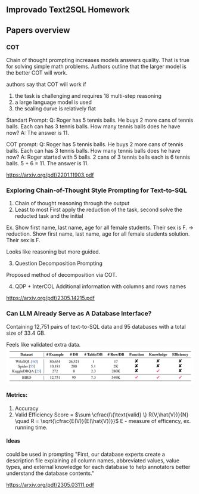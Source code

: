 ## Improvado Text2SQL Homework


## Papers overview

### COT
Chain of thought prompting increases models answers quality. That is true for solving simple math problems.
Authors outline that the larger model is the better COT will work.

authors say that COT will work if
1) the task is challenging and requires 18 multi-step reasoning
2) a large language model is used
3) the scaling curve is relatively flat


Standart Prompt:
Q: Roger has 5 tennis balls. He buys 2 more cans of tennis balls. Each can has 3 tennis balls. How many tennis balls does he have now? 
A: The answer is 11.

COT prompt:
Q: Roger has 5 tennis balls. He buys 2 more cans of tennis balls. Each can has 3 tennis balls. How many tennis balls does he have now? 
A: Roger started with 5 balls. 2 cans of 3 tennis balls each is 6 tennis balls. 5 + 6 = 11. The answer is 11.

https://arxiv.org/pdf/2201.11903.pdf

### Exploring Chain-of-Thought Style Prompting for Text-to-SQL

1) Chain of thought 
reasoning through the output
2) Least to most
First apply the reduction of the task, second solve the reducted task and the initial 

Ex. Show first name, last name, age for all female students. Their sex is F. -> 
reduction. Show first name, last name, age for all female students
solution. Their sex is F.

Looks like reasoning but more guided.

3) Question Decomposition Prompting

Proposed method of decomposition via COT. 

4) QDP + InterCOL
Additional information with columns and rows names

https://arxiv.org/pdf/2305.14215.pdf

### Can LLM Already Serve as A Database Interface?

Containing 12,751 pairs of text-to-SQL data and 95 databases with a total size of 33.4 GB. 

Feels like validated extra data.  ![Comparison](text2sql_data_comparison.png)

#### Metrics:

1) Accuracy
2) Valid Efficiency Score = $\sum \cfrac{I\{\text{valid} \} R(V,\hat{V})}{N} \quad R = \sqrt{\cfrac{E(V)}{E(\hat{V})}}$
E - measure of efficency, ex. running time. 


#### Ideas
could be used in prompting
"First, our database experts create a description file explaining all column names, abbreviated values, value types, and external knowledge for each database to help annotators better understand the database contents."

https://arxiv.org/pdf/2305.03111.pdf
